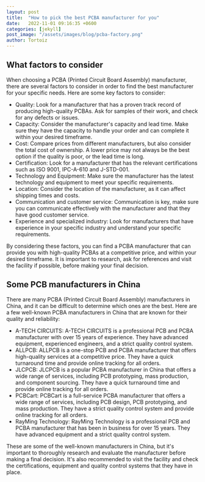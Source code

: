 ```yaml
---
layout: post
title:  "How to pick the best PCBA manufacturer for you"
date:   2022-11-01 09:16:35 +0600
categories: [jekyll]
post_image: "/assets/images/blog/pcba-factory.png"
author: Tortoiz
---
```


## What factors to consider

When choosing a PCBA (Printed Circuit Board Assembly) manufacturer, there are several factors to consider in order to find the best manufacturer for your specific needs. Here are some key factors to consider:

* Quality: Look for a manufacturer that has a proven track record of producing high-quality PCBAs. Ask for samples of their work, and check for any defects or issues.
* Capacity: Consider the manufacturer's capacity and lead time. Make sure they have the capacity to handle your order and can complete it within your desired timeframe.
* Cost: Compare prices from different manufacturers, but also consider the total cost of ownership. A lower price may not always be the best option if the quality is poor, or the lead time is long.
* Certification: Look for a manufacturer that has the relevant certifications such as ISO 9001, IPC-A-610 and J-STD-001.
* Technology and Equipment: Make sure the manufacturer has the latest technology and equipment to meet your specific requirements.
* Location: Consider the location of the manufacturer, as it can affect shipping times and costs.
* Communication and customer service: Communication is key, make sure you can communicate effectively with the manufacturer and that they have good customer service.
* Experience and specialized industry: Look for manufacturers that have experience in your specific industry and understand your specific requirements.

By considering these factors, you can find a PCBA manufacturer that can provide you with high-quality PCBAs at a competitive price, and within your desired timeframe. It is important to research, ask for references and visit the facility if possible, before making your final decision.

## Some PCB manufacturers in China

There are many PCBA (Printed Circuit Board Assembly) manufacturers in China, and it can be difficult to determine which ones are the best. Here are a few well-known PCBA manufacturers in China that are known for their quality and reliability:

* A-TECH CIRCUITS: A-TECH CIRCUITS is a professional PCB and PCBA manufacturer with over 15 years of experience. They have advanced equipment, experienced engineers, and a strict quality control system.
* ALLPCB: ALLPCB is a one-stop PCB and PCBA manufacturer that offers high-quality services at a competitive price. They have a quick turnaround time and provide online tracking for all orders.
* JLCPCB: JLCPCB is a popular PCBA manufacturer in China that offers a wide range of services, including PCB prototyping, mass production, and component sourcing. They have a quick turnaround time and provide online tracking for all orders.
* PCBCart: PCBCart is a full-service PCBA manufacturer that offers a wide range of services, including PCB design, PCB prototyping, and mass production. They have a strict quality control system and provide online tracking for all orders.
* RayMing Technology: RayMing Technology is a professional PCB and PCBA manufacturer that has been in business for over 15 years. They have advanced equipment and a strict quality control system.

These are some of the well-known manufacturers in China, but it's important to thoroughly research and evaluate the manufacturer before making a final decision. It's also recommended to visit the facility and check the certifications, equipment and quality control systems that they have in place.

